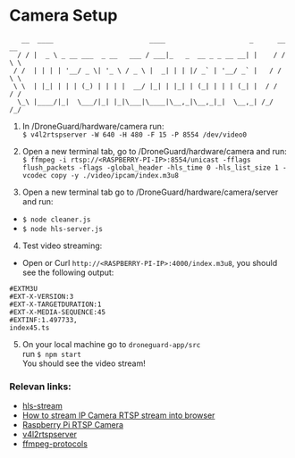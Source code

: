 # Camera Setup

```
   __  ____                        ____                     _      __ __
  / / |  _ \ _ __ ___  _ __   ___ / ___|_   _  __ _ _ __ __| |    / / \ \
 / /  | | | | '__/ _ \| '_ \ / _ \ |  _| | | |/ _` | '__/ _` |   / /   \ \
 \ \  | |_| | | | (_) | | | |  __/ |_| | |_| | (_| | | | (_| |  / /    / /
  \_\ |____/|_|  \___/|_| |_|\___|\____|\__,_|\__,_|_|  \__,_| /_/    /_/

```

1. In /DroneGuard/hardware/camera run:</br>
   `$ v4l2rtspserver -W 640 -H 480 -F 15 -P 8554 /dev/video0`
   
2. Open a new terminal tab, go to /DroneGuard/hardware/camera and run:</br>
   `$ ffmpeg -i rtsp://<RASPBERRY-PI-IP>:8554/unicast -fflags flush_packets -flags -global_header -hls_time 0 -hls_list_size 1 -vcodec copy -y ./video/ipcam/index.m3u8`

3. Open a new terminal tab go to /DroneGuard/hardware/camera/server and run:
- `$ node cleaner.js`
- `$ node hls-server.js`

4. Test video streaming:
- Open or Curl `http://<RASPBERRY-PI-IP>:4000/index.m3u8`, you should see the following output:</br>

```
#EXTM3U
#EXT-X-VERSION:3
#EXT-X-TARGETDURATION:1
#EXT-X-MEDIA-SEQUENCE:45
#EXTINF:1.497733,
index45.ts
```

5. On your local machine go to `droneguard-app/src`</br>
run `$ npm start` </br>
You should see the video stream!

### Relevan links:
- <a href='https://github.com/muhdmirzamz/hls-stream' target='_blank'>hls-stream</a>
- <a href='https://www.youtube.com/watch?v=Acmng0FHHqI' target='_blank'>How to stream IP Camera RTSP stream into browser</a>
- <a href='https://siytek.com/raspberry-pi-rtsp-to-home-assistant/' target='_blank'>Raspberry Pi RTSP Camera</a>
- <a href='https://github.com/mpromonet/v4l2rtspserver' target='_blank'>v4l2rtspserver</a>
- <a href='https://www.ffmpeg.org/ffmpeg-protocols.html#rtsp' target='_blank'>ffmpeg-protocols</a>

